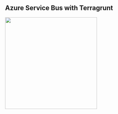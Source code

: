 ## Azure Service Bus with Terragrunt
<img src="https://github.com/rb-cloud-guru/AzureServiceBus/assets/17112592/f232970c-d1ef-48a1-bd05-2372a8615126" width="300" height="300">




